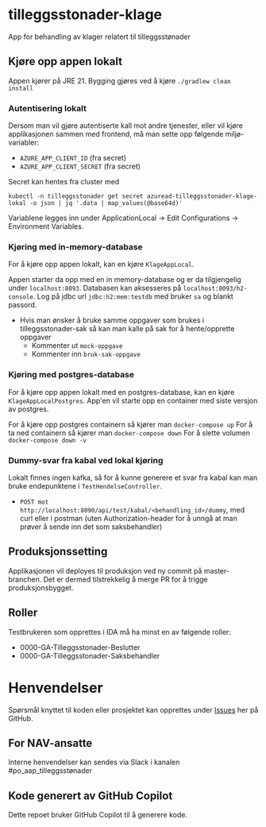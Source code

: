 # tilleggsstonader-klage

App for behandling av klager relatert til tilleggsstønader

## Kjøre opp appen lokalt

Appen kjører på JRE 21. Bygging gjøres ved å kjøre `./gradlew clean install`

### Autentisering lokalt

Dersom man vil gjøre autentiserte kall mot andre tjenester, eller vil kjøre applikasjonen sammen med frontend, må man
sette opp følgende miljø-variabler:

* `AZURE_APP_CLIENT_ID` (fra secret)
* `AZURE_APP_CLIENT_SECRET` (fra secret)

Secret kan hentes fra cluster med

```
kubectl -n tilleggsstonader get secret azuread-tilleggsstonader-klage-lokal -o json | jq '.data | map_values(@base64d)'
```

Variablene legges inn under ApplicationLocal -> Edit Configurations -> Environment Variables.

### Kjøring med in-memory-database

For å kjøre opp appen lokalt, kan en kjøre `KlageAppLocal`.

Appen starter da opp med en in memory-database og er da tilgjengelig under `localhost:8093`.
Databasen kan aksesseres på `localhost:8093/h2-console`. Log på jdbc url `jdbc:h2:mem:testdb` med bruker `sa` og blankt
passord.

* Hvis man ønsker å bruke samme oppgaver som brukes i tilleggsstonader-sak så kan man kalle på sak for å hente/opprette oppgaver 
  * Kommenter ut `mock-oppgave`
  * Kommenter inn `bruk-sak-oppgave`

### Kjøring med postgres-database

For å kjøre opp appen lokalt med en postgres-database, kan en kjøre `KlageAppLocalPostgres`.
App'en vil starte opp en container med siste versjon av postgres.

For å kjøre opp postgres containern så kjører man `docker-compose up`
For å ta ned containern så kjører man `docker-compose down`
For å slette volumen `docker-compose down -v`

### Dummy-svar fra kabal ved lokal kjøring

Lokalt finnes ingen kafka, så for å kunne generere et svar fra kabal kan man bruke endepunktene i
`TestHendelseController`.

* `POST mot http://localhost:8090/api/test/kabal/<behandling_id>/dummy`, med curl eller i postman (uten
  Authorization-header for å unngå at man prøver å sende inn det som saksbehandler)

## Produksjonssetting

Applikasjonen vil deployes til produksjon ved ny commit på master-branchen. Det er dermed tilstrekkelig å merge PR for å
trigge produksjonsbygget.

## Roller

Testbrukeren som opprettes i IDA må ha minst en av følgende roller:

- 0000-GA-Tilleggsstonader-Beslutter
- 0000-GA-Tilleggsstonader-Saksbehandler

# Henvendelser

Spørsmål knyttet til koden eller prosjektet kan opprettes under [Issues](https://github.com/navikt/tilleggsstonader-klage/issues) her på GitHub.

## For NAV-ansatte

Interne henvendelser kan sendes via Slack i kanalen #po_aap_tilleggsstønader

## Kode generert av GitHub Copilot
Dette repoet bruker GitHub Copilot til å generere kode.
